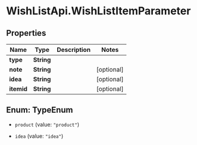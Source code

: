 # WishListApi.WishListItemParameter

## Properties
Name | Type | Description | Notes
------------ | ------------- | ------------- | -------------
**type** | **String** |  | 
**note** | **String** |  | [optional] 
**idea** | **String** |  | [optional] 
**itemid** | **String** |  | [optional] 


<a name="TypeEnum"></a>
## Enum: TypeEnum


* `product` (value: `"product"`)

* `idea` (value: `"idea"`)




